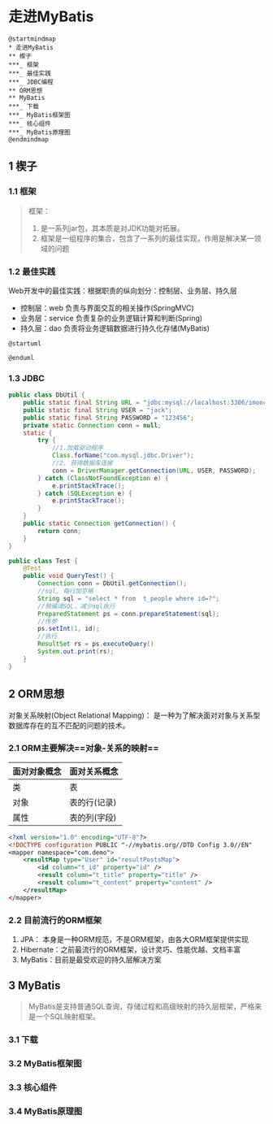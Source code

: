 # 走进MyBatis

```plantuml
@startmindmap
* 走进MyBatis
** 楔子
***_ 框架
***_ 最佳实践
***_ JDBC编程
** ORM思想
** MyBatis
***_ 下载
***_ MyBatis框架图
***_ 核心组件
***_ MyBatis原理图
@endmindmap
```

## 1 楔子

### 1.1 框架

> 框架：
>
> 1. 是一系列jar包，其本质是对JDK功能对拓展。
> 2. 框架是一组程序的集合，包含了一系列的最佳实现，作用是解决某一领域的问题

### 1.2 最佳实践

Web开发中的最佳实践：根据职责的纵向划分：控制层、业务层、持久层

* 控制层：web        负责与界面交互的相关操作(SpringMVC)
* 业务层：service    负责复杂的业务逻辑计算和判断(Spring)
* 持久层：dao        负责将业务逻辑数据进行持久化存储(MyBatis)

```plantuml
@startuml

@enduml
```

### 1.3 JDBC

```Java
public class DbUtil {
    public static final String URL = "jdbc:mysql://localhost:3306/imooc";
    public static final String USER = "jack";
    public static final String PASSWORD = "123456";
    private static Connection conn = null;
    static {
        try {
            //1.加载驱动程序
            Class.forName("com.mysql.jdbc.Driver");
            //2. 获得数据库连接
            conn = DriverManager.getConnection(URL, USER, PASSWORD);
        } catch (ClassNotFoundException e) {
            e.printStackTrace();
        } catch (SQLException e) {
            e.printStackTrace();
        }
    }
    public static Connection getConnection() {
        return conn;
    }
}

public class Test {
    @Test
    public void QueryTest() {
        Connection conn = DbUtil.getConnection();
        //sql, 每行加空格
        String sql = "select * from  t_people where id=?";
        //预编译SQL，减少sql执行
        PreparedStatement ps = conn.prepareStatement(sql);
        //传参
        ps.setInt(1, id);
        //执行
        ResultSet rs = ps.executeQuery()
        System.out.print(rs);
    }
}
```

## 2 ORM思想

对象关系映射(Object Relational Mapping)：
是一种为了解决面对对象与关系型数据库存在的互不匹配的问题的技术。

### 2.1 ORM主要解决==对象-关系的映射==

|面对对象概念|面对关系概念|
|--|--|
|类|表|
|对象|表的行(记录)|
|属性|表的列(字段)|

```xml
<?xml version="1.0" encoding="UTF-8"?>
<!DOCTYPE configuration PUBLIC "-//mybatis.org//DTD Config 3.0//EN"
<mapper namespace="com.demo">
    <resultMap type="User" id="resultPostsMap">
        <id column="t_id" property="id" />
        <result column="t_title" property="title" />
        <result column="t_content" property="content" />
    </resultMap>
</mapper>
```

### 2.2 目前流行的ORM框架

1. JPA： 本身是一种ORM规范，不是ORM框架，由各大ORM框架提供实现
1. Hibernate：之前最流行的ORM框架，设计灵巧、性能优越、文档丰富
1. MyBatis：目前是最受欢迎的持久层解决方案

## 3 MyBatis

> MyBatis是支持普通SQL查询，存储过程和高级映射的持久层框架，严格来是一个SQL映射框架。

### 3.1 下载

### 3.2 MyBatis框架图

### 3.3 核心组件

### 3.4 MyBatis原理图
